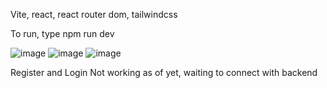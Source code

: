 Vite, react, react router dom, tailwindcss


To run, type npm run dev

![image](https://github.com/user-attachments/assets/df7961c6-b31c-480a-9691-b8d027d16312)
![image](https://github.com/user-attachments/assets/81155108-1b51-4ad3-b5ff-c66b266e83fa)
![image](https://github.com/user-attachments/assets/2e1dfcb6-1c28-476b-9926-0b4f9884ccc6)

Register and Login Not working as of yet, waiting to connect with backend

